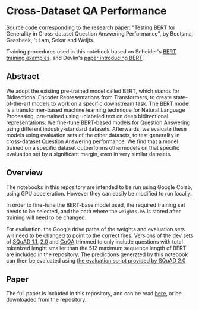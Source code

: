 # Cross-Dataset QA Performance

Source code corresponding to the research paper: "Testing BERT for Generality in Cross-dataset Question Answering Performance", by Bootsma, Gaasbeek, 't Lam, Sekar and Weijts.

Training procedures used in this notebook based on Scheider's [BERT training examples](https://github.com/dredwardhyde/bert-examples), and Devlin's [paper introducing BERT](https://arxiv.org/abs/1810.04805).

## Abstract
We adopt the existing pre-trained model called BERT, which stands for Bidirectional Encoder Representations from Transformers, to create state-of-the-art models to work on a specific downstream task. The BERT model is a transformer-based machine learning technique for Natural Language Processing, pre-trained using unlabeled text on deep bidirectional representations. We fine-tune BERT-based models for Question Answering using different industry-standard datasets. 
Afterwards, we evaluate these models using evaluation sets of the other datasets, to test generality in cross-dataset Question Answering performance. We find that a model trained on a specific dataset outperforms othermodels on that specific evaluation set by a significant margin, even in very similar datasets.

## Overview
The notebooks in this repository are intended to be run using Google Colab, using GPU acceleration. However they can easily be modified to run locally.

In order to fine-tune the BERT-base model used, the required training set needs to be selected, and the path where the `weights.h5` is stored after training will need to be changed. 

For evaluation. the Google drive paths of the weights and evaluation sets will need to be changed to point to the correct files. Versions of the dev sets of [SQuAD 1.1](https://rajpurkar.github.io/SQuAD-explorer/), [2.0](https://rajpurkar.github.io/SQuAD-explorer/) and [CoQA](https://stanfordnlp.github.io/coqa/) trimmed to only include questions with total tokenized lenght smaller than the 512 maximum sequence length of BERT are included in the repository.
The predictions generated by this notebook can then be evaluated using [the evaluation script provided by SQuAD 2.0](https://rajpurkar.github.io/SQuAD-explorer/)

## Paper
The full paper is included in this repository, and can be read [here](), or be downloaded from the repository.
